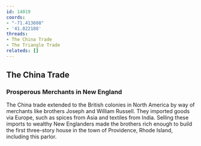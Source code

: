 ```yaml
---
id: 14019
coords:
- "-71.413608"
- '41.822188'
threads:
- The China Trade
- The Triangle Trade
relateds: []
---
```


## The China Trade

### Prosperous Merchants in New England

The China trade extended to the British colonies in North America by way of merchants like brothers Joseph and William Russell. They imported goods via Europe, such as spices from Asia and textiles from India. Selling these imports to wealthy New Englanders made the brothers rich enough to build the first three-story house in the town of Providence, Rhode Island, including this parlor.
